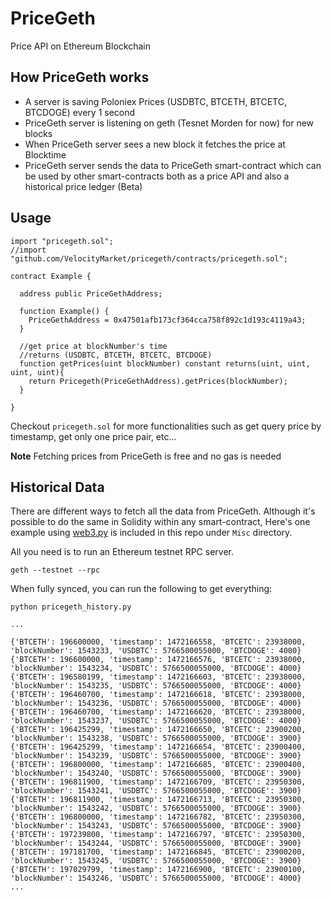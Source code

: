 # PriceGeth
Price API on Ethereum Blockchain


## How PriceGeth works
  - A server is saving Poloniex Prices (USDBTC, BTCETH, BTCETC, BTCDOGE) every 1 second
  - PriceGeth server is listening on geth (Tesnet Morden for now) for new blocks
  - When PriceGeth server sees a new block it fetches the price at Blocktime
  - PriceGeth server sends the data to PriceGeth smart-contract which can be used by other smart-contracts both as a price API and also a historical price ledger (Beta)


## Usage

```
import "pricegeth.sol";
//import "github.com/VelocityMarket/pricegeth/contracts/pricegeth.sol";

contract Example {

  address public PriceGethAddress;

  function Example() {
    PriceGethAddress = 0x47501afb173cf364cca758f892c1d193c4119a43;
  }

  //get price at blockNumber's time
  //returns (USDBTC, BTCETH, BTCETC, BTCDOGE)
  function getPrices(uint blockNumber) constant returns(uint, uint, uint, uint){
    return Pricegeth(PriceGethAddress).getPrices(blockNumber);
  }

}
```

Checkout `pricegeth.sol` for more functionalities such as get query price by timestamp, get only one price pair, etc...

__Note__ Fetching prices from PriceGeth is free and no gas is needed


## Historical Data

There are different ways to fetch all the data from PriceGeth. Although it's possible to do the same in Solidity within any smart-contract, Here's one example using [web3.py](https://github.com/pipermerriam/web3.py) is included in this repo under `Misc` directory.

All you need is to run an Ethereum testnet RPC server.

`geth --testnet --rpc`

When fully synced, you can run the following to get everything:

`python pricegeth_history.py`

```
...

{'BTCETH': 196600000, 'timestamp': 1472166558, 'BTCETC': 23938000, 'blockNumber': 1543233, 'USDBTC': 5766500055000, 'BTCDOGE': 4000}
{'BTCETH': 196600000, 'timestamp': 1472166576, 'BTCETC': 23938000, 'blockNumber': 1543234, 'USDBTC': 5766500055000, 'BTCDOGE': 4000}
{'BTCETH': 196580199, 'timestamp': 1472166603, 'BTCETC': 23938000, 'blockNumber': 1543235, 'USDBTC': 5766500055000, 'BTCDOGE': 4000}
{'BTCETH': 196460700, 'timestamp': 1472166618, 'BTCETC': 23938000, 'blockNumber': 1543236, 'USDBTC': 5766500055000, 'BTCDOGE': 4000}
{'BTCETH': 196460700, 'timestamp': 1472166620, 'BTCETC': 23938000, 'blockNumber': 1543237, 'USDBTC': 5766500055000, 'BTCDOGE': 4000}
{'BTCETH': 196425299, 'timestamp': 1472166650, 'BTCETC': 23900200, 'blockNumber': 1543238, 'USDBTC': 5766500055000, 'BTCDOGE': 3900}
{'BTCETH': 196425299, 'timestamp': 1472166654, 'BTCETC': 23900400, 'blockNumber': 1543239, 'USDBTC': 5766500055000, 'BTCDOGE': 3900}
{'BTCETH': 196800000, 'timestamp': 1472166685, 'BTCETC': 23900400, 'blockNumber': 1543240, 'USDBTC': 5766500055000, 'BTCDOGE': 3900}
{'BTCETH': 196811900, 'timestamp': 1472166709, 'BTCETC': 23950300, 'blockNumber': 1543241, 'USDBTC': 5766500055000, 'BTCDOGE': 3900}
{'BTCETH': 196811900, 'timestamp': 1472166713, 'BTCETC': 23950300, 'blockNumber': 1543242, 'USDBTC': 5766500055000, 'BTCDOGE': 3900}
{'BTCETH': 196800000, 'timestamp': 1472166782, 'BTCETC': 23950300, 'blockNumber': 1543243, 'USDBTC': 5766500055000, 'BTCDOGE': 3900}
{'BTCETH': 197239800, 'timestamp': 1472166797, 'BTCETC': 23950300, 'blockNumber': 1543244, 'USDBTC': 5766500055000, 'BTCDOGE': 3900}
{'BTCETH': 197181700, 'timestamp': 1472166845, 'BTCETC': 23900200, 'blockNumber': 1543245, 'USDBTC': 5766500055000, 'BTCDOGE': 3900}
{'BTCETH': 197029799, 'timestamp': 1472166900, 'BTCETC': 23900100, 'blockNumber': 1543246, 'USDBTC': 5766500055000, 'BTCDOGE': 4000}
...

```


